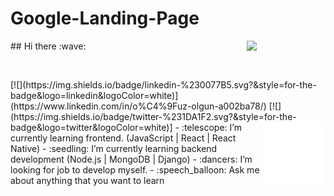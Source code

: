 # Google-Landing-Page
<img src="https://github-readme-stats.vercel.app/api?username=frcihan&show_icons=true&theme=tokyonight" align='right' width="25%">
## Hi there :wave:
<p align="left"> <img src="" alt="" /> </p>
[![](https://img.shields.io/badge/linkedin-%230077B5.svg?&style=for-the-badge&logo=linkedin&logoColor=white)](https://www.linkedin.com/in/o%C4%9Fuz-olgun-a002ba78/)
[![](https://img.shields.io/badge/twitter-%231DA1F2.svg?&style=for-the-badge&logo=twitter&logoColor=white)]
<img src="./animation_500_kd7ngokt.gif" alt="react-native" width="20%" height="20%" align="right">
- :telescope: I’m currently learning frontend. (JavaScript | React | React Native)
- :seedling: I’m currently learning backend development (Node.js | MongoDB | Django)
- :dancers: I’m looking for job to develop myself.
- :speech_balloon: Ask me about anything that you want to learn
<!--
Here are some ideas to get you started:
- :telescope: I’m currently working on programming languages
- :seedling: I’m currently learning JavaScript | React | React Native
- :dancers: I’m looking to collaborate on open source projects
- :thinking_face: I’m looking for help with ...
- :speech_balloon: Ask me about anything
- :mailbox: How to reach me: Twitter(https://twitter.com/farukci20)
- :smile: Pronouns: ...
- :zap: Fun fact: ...
-->